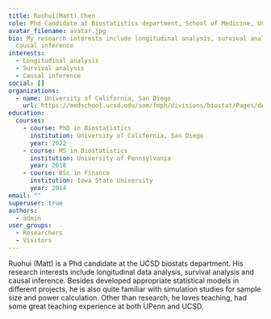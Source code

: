 ```yaml
---
title: Ruohui(Matt) Chen
role: Phd Candidate at Biostatistics department, School of Medicine, UCSD
avatar_filename: avatar.jpg
bio: My research interests include longitudinal analysis, survival analysis and
  causal inference
interests:
  - Longitudinal analysis
  - Survival analysis
  - Causal inference
social: []
organizations:
  - name: University of California, San Diego
    url: https://medschool.ucsd.edu/som/fmph/divisions/biostat/Pages/default.aspx
education:
  courses:
    - course: PhD in Biostatistics
      institution: University of California, San Diego
      year: 2022
    - course: MS in Biostatistics
      institution: University of Pennsylvania
      year: 2018
    - course: BSc in Finance
      institution: Iowa State University
      year: 2014
email: ""
superuser: true
authors:
  - admin
user_groups:
  - Researchers
  - Visitors
---
```

Ruohui (Matt) is a Phd candidate at the UCSD biostats department. His research interests include longitudinal data analysis, survival analysis and causal inference. Besides developed appropriate statistical models in different projects, he is also quite familiar with simulation studies for sample size and power calculation. Other than research, he loves teaching, had some great teaching experience at both UPenn and UCSD.
